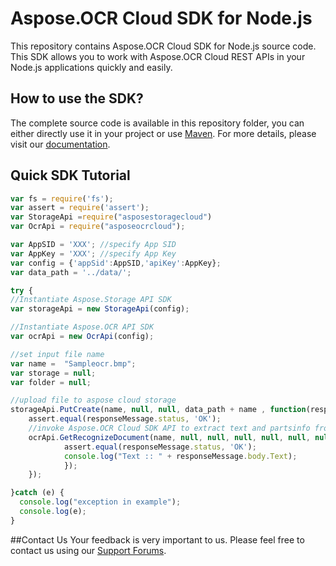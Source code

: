 # Aspose.OCR Cloud SDK for Node.js

This repository contains Aspose.OCR Cloud SDK for Node.js source code. This SDK allows you to work with Aspose.OCR Cloud REST APIs in your Node.js applications quickly and easily. 

## How to use the SDK?

The complete source code is available in this repository folder, you can either directly use it in your project or use [Maven](http://maven.apache.org/). For more details, please visit our [documentation](http://www.aspose.com/docs/display/ocrcloud/Available+SDKs).


## Quick SDK Tutorial
```javascript
var fs = require('fs');
var assert = require('assert');
var StorageApi =require("asposestoragecloud")
var OcrApi = require("asposeocrcloud");

var AppSID = 'XXX'; //specify App SID
var AppKey = 'XXX'; //specify App Key
var config = {'appSid':AppSID,'apiKey':AppKey};
var data_path = '../data/';

try {
//Instantiate Aspose.Storage API SDK
var storageApi = new StorageApi(config);

//Instantiate Aspose.OCR API SDK
var ocrApi = new OcrApi(config);

//set input file name
var name =  "Sampleocr.bmp";
var storage = null;
var folder = null;

//upload file to aspose cloud storage
storageApi.PutCreate(name, null, null, data_path + name , function(responseMessage) {
	assert.equal(responseMessage.status, 'OK');
	//invoke Aspose.OCR Cloud SDK API to extract text and partsinfo from an image
	ocrApi.GetRecognizeDocument(name, null, null, null, null, null, null, storage, folder, function(responseMessage) {
			assert.equal(responseMessage.status, 'OK');		
			console.log("Text :: " + responseMessage.body.Text);
			});
	});

}catch (e) {
  console.log("exception in example");
  console.log(e);
}
```

##Contact Us
Your feedback is very important to us. Please feel free to contact us using our [Support Forums](https://www.aspose.com/community/forums/).
